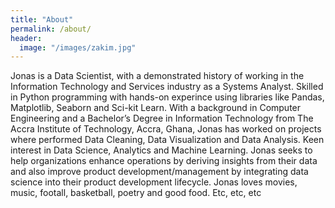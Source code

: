 ```yaml
---
title: "About"
permalink: /about/
header:
  image: "/images/zakim.jpg"
---
```


Jonas is a Data Scientist, with a demonstrated history of working in the Information Technology and Services industry as a Systems Analyst. Skilled in Python programming with hands-on experince using libraries like Pandas, Matplotlib, Seaborn and Sci-kit Learn. With a background in Computer Engineering and a Bachelor’s Degree in Information Technology from The Accra Institute of Technology, Accra, Ghana, Jonas has worked on projects where performed Data Cleaning, Data Visualization and Data Analysis. Keen interest in Data Science, Analytics and Machine Learning. Jonas seeks to help organizations enhance operations by deriving insights from their data and also improve product development/management by integrating data science into their product development lifecycle.
Jonas loves movies, music, footall, basketball, poetry and good food.
Etc, etc, etc
